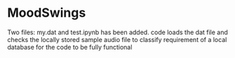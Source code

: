 # MoodSwings

Two files: my.dat and test.ipynb has been added.
code loads the dat file and checks the locally stored sample audio file to classify
requirement of a local database for the code to be fully functional
